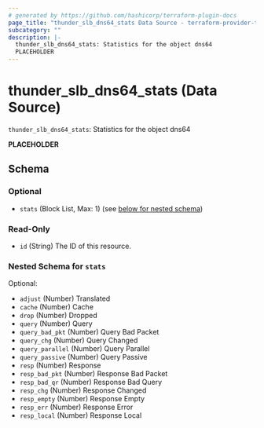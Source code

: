 ```yaml
---
# generated by https://github.com/hashicorp/terraform-plugin-docs
page_title: "thunder_slb_dns64_stats Data Source - terraform-provider-thunder"
subcategory: ""
description: |-
  thunder_slb_dns64_stats: Statistics for the object dns64
  PLACEHOLDER
---
```


# thunder_slb_dns64_stats (Data Source)

`thunder_slb_dns64_stats`: Statistics for the object dns64

__PLACEHOLDER__



<!-- schema generated by tfplugindocs -->
## Schema

### Optional

- `stats` (Block List, Max: 1) (see [below for nested schema](#nestedblock--stats))

### Read-Only

- `id` (String) The ID of this resource.

<a id="nestedblock--stats"></a>
### Nested Schema for `stats`

Optional:

- `adjust` (Number) Translated
- `cache` (Number) Cache
- `drop` (Number) Dropped
- `query` (Number) Query
- `query_bad_pkt` (Number) Query Bad Packet
- `query_chg` (Number) Query Changed
- `query_parallel` (Number) Query Parallel
- `query_passive` (Number) Query Passive
- `resp` (Number) Response
- `resp_bad_pkt` (Number) Response Bad Packet
- `resp_bad_qr` (Number) Response Bad Query
- `resp_chg` (Number) Response Changed
- `resp_empty` (Number) Response Empty
- `resp_err` (Number) Response Error
- `resp_local` (Number) Response Local


